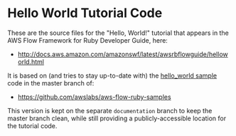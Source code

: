 # Hello World Tutorial Code

These are the source files for the "Hello, World!" tutorial that appears in the AWS Flow Framework for Ruby Developer
Guide, here:

* <http://docs.aws.amazon.com/amazonswf/latest/awsrbflowguide/helloworld.html>

It is based on (and tries to stay up-to-date with) the [hello_world sample][helloworld-sample] code in the master branch
of:

* <https://github.com/awslabs/aws-flow-ruby-samples>

This version is kept on the separate `documentation` branch to keep the master branch clean, while still providing
a publicly-accessible location for the tutorial code.

[helloworld-sample]: https://github.com/awslabs/aws-flow-ruby-samples/tree/master/Samples/hello_world
